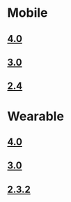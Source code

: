 # Mobile
## [4.0](/application/native/api/launch.html?toc=1&profile=mobile&version=4.0)
## [3.0](/application/native/api/launch.html?toc=1&profile=mobile&version=3.0)
## [2.4](/application/native/api/launch.html?toc=1&profile=mobile&version=2.4)

# Wearable
## [4.0](/application/native/api/launch.html?toc=1&profile=wearable&version=4.0)
## [3.0](/application/native/api/launch.html?toc=1&profile=wearable&version=3.0)
## [2.3.2](/application/native/api/launch.html?toc=1&profile=wearable&version=2.3.2)
